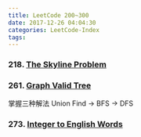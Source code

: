 ```yaml
---
title: LeetCode 200~300
date: 2017-12-26 04:04:30
categories: LeetCode-Index
tags:
---
```



### 218. [The Skyline Problem](http://www.wayne.ink/2018/01/04/LeetCode/0218-The-Skyline-Problem/)

### 261. [Graph Valid Tree](http://www.wayne.ink/2017/12/26/LeetCode/0261-Graph-Valid-Tree/)

掌握三种解法 Union Find -> BFS -> DFS

### 273. [Integer to English Words](http://www.wayne.ink/2017/12/21/LeetCode/0273-Integer-to-English-Words/)
